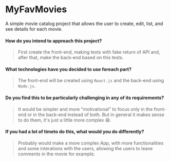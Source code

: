 # MyFavMovies
A simple movie catalog project that allows the user to create, edit, list, and see details for each movie.

#### How do you intend to approach this project?
> First create the front-end, making tests with fake return of API and, after that, make the back-end based on this tests.

#### What technologies have you decided to use foreach part?
> The front-end will be created using `React.js` and the back-end using `Node.js`.

#### Do you find this to be particularly challenging in any of its requirements?
> It would be simpler and more "motivational" to focus only in the front-end or in the back-end instead of both. But in general it makes sense to do them, it's just a little more complex 😅.

#### If you had a lot of timeto do this, what would you do differently?
> Probably would make a more complex App, with more functionalities and some interations with the users, allowing the users to leave comments in the movie for example.
